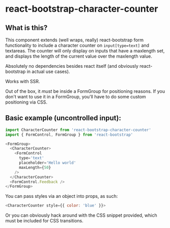 # react-bootstrap-character-counter

## What is this?

This component extends (well wraps, really) react-bootstrap form functionality to include a character counter on `input[type=text]` and textareas. The counter will only display on inputs that have a maxlength set, and displays the length of the current value
over the maxlength value.

Absolutely no dependencies besides react itself (and obviously react-bootstrap in actual use cases).

Works with SSR.

Out of the box, it _must_ be inside a FormGroup for positioning reasons. If you don't want to use it in a FormGroup,
you'll have to do some custom positioning via CSS.

## Basic example (uncontrolled input):

```javascript
import CharacterCounter from 'react-bootstrap-character-counter'
import { FormControl, FormGroup } from 'react-bootstrap'

<FormGroup>
  <CharacterCounter>
    <FormControl
      type='text'
      placeholder='Hello world'
      maxLength={50}
    />
  </CharacterCounter>
  <FormControl.Feedback />
</FormGroup>
```

You can pass styles via an object into props, as such:

```javascript
<CharacterCounter style={{ color: 'blue' }}>
```

Or you can obviously hack around with the CSS snippet provided, which must be included for CSS transitions.
